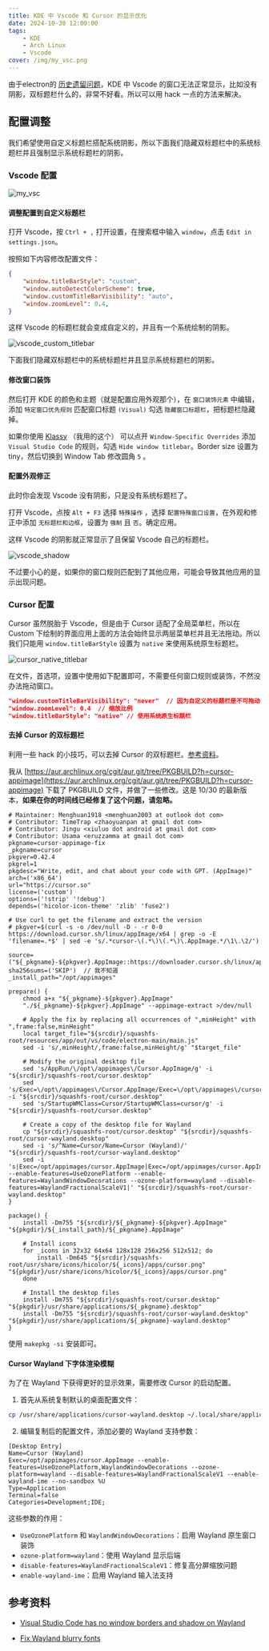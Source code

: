 ```yaml
---
title: KDE 中 Vscode 和 Cursor 的显示优化
date: 2024-10-30 12:00:00
tags:
    - KDE
    - Arch Linux
    - Vscode
cover: /img/my_vsc.png
---
```


由于electron的 [历史遗留问题](https://github.com/electron/electron/issues/43721)，KDE 中 Vscode 的窗口无法正常显示，比如没有阴影，双标题栏什么的，非常不好看。所以可以用 hack 一点的方法来解决。

## 配置调整

我们希望使用自定义标题栏搭配系统阴影，所以下面我们隐藏双标题栏中的系统标题栏并且强制显示系统标题栏的阴影。

### Vscode 配置

![my_vsc](/img/my_vsc.png)

#### 调整配置到自定义标题栏

打开 Vscode，按 `Ctrl + ,` 打开设置，在搜索框中输入 `window`，点击 `Edit in settings.json`。

按照如下内容修改配置文件：

```json
{
    "window.titleBarStyle": "custom",
    "window.autoDetectColorScheme": true,
    "window.customTitleBarVisibility": "auto",
    "window.zoomLevel": 0.4,
}
```

这样 Vscode 的标题栏就会变成自定义的，并且有一个系统绘制的阴影。

![vscode_custom_titlebar](/img/vsc_custom_titlebar.png)

下面我们隐藏双标题栏中的系统标题栏并且显示系统标题栏的阴影。

#### 修改窗口装饰

然后打开 KDE 的颜色和主题（就是配置应用外观那个），在 `窗口装饰元素` 中编辑，添加 `特定窗口优先规则` 匹配窗口标题 `(Visual)` 勾选 `隐藏窗口标题栏`，把标题栏隐藏掉。

如果你使用 [Klassy](https://github.com/paulmcauley/klassy) （我用的这个） 可以点开 `Window-Specific Overrides` 添加 `Visual Studio Code` 的规则，勾选 `Hide window titlebar`。Border size 设置为 tiny，然后切换到 Window Tab 修改圆角 `5` 。

#### 配置外观修正

此时你会发现 Vscode 没有阴影，只是没有系统标题栏了。

打开 Vscode，点按 `Alt + F3` 选择 `特殊操作` ，选择 `配置特殊窗口设置`，在外观和修正中添加 `无标题栏和边框`，设置为 `强制` 且 `否`。确定应用。

这样 Vscode 的阴影就正常显示了且保留 Vscode 自己的标题栏。

![vscode_shadow](/img/vsc_shadow.png)

不过要小心的是，如果你的窗口规则匹配到了其他应用，可能会导致其他应用的显示出现问题。

### Cursor 配置

Cursor 虽然脱胎于 Vscode，但是由于 Cursor 适配了全局菜单栏，所以在 Custom 下绘制的界面应用上面的方法会始终显示两层菜单栏并且无法拖动。所以我们只能用 `window.titleBarStyle` 设置为 `native` 来使用系统原生标题栏。

![cursor_native_titlebar](/img/cursor_native_titlebar.png)

在文件，首选项，设置中使用如下配置即可，不需要任何窗口规则或装饰，不然没办法拖动窗口。

```json
"window.customTitleBarVisibility": "never"  // 因为自定义的标题栏是不可拖动的，所以设置为 never
"window.zoomLevel": 0.4  // 缩放比例
"window.titleBarStyle": "native" // 使用系统原生标题栏
```

#### 去掉 Cursor 的双标题栏

利用一些 hack 的小技巧，可以去掉 Cursor 的双标题栏。[参考资料](https://github.com/getcursor/cursor/issues/837#issuecomment-2326443145)。

我从 [https://aur.archlinux.org/cgit/aur.git/tree/PKGBUILD?h=cursor-appimage](https://aur.archlinux.org/cgit/aur.git/tree/PKGBUILD?h=cursor-appimage) 下载了 PKGBUILD 文件，并做了一些修改。这是 10/30 的最新版本，**如果在你的时间线已经修复了这个问题，请忽略。** 

```shell
# Maintainer: Menghuan1918 <menghuan2003 at outlook dot com>
# Contributor: TimeTrap <zhaoyuanpan at gmail dot com>
# Contributor: Jingu <xiuluo dot android at gmail dot com>
# Contributor: Usama <eruzzamma at gmail dot com>
pkgname=cursor-appimage-fix
_pkgname=cursor
pkgver=0.42.4
pkgrel=1
pkgdesc="Write, edit, and chat about your code with GPT. (AppImage)"
arch=('x86_64')
url="https://cursor.so"
license=('custom')
options=('!strip' '!debug')
depends=('hicolor-icon-theme' 'zlib' 'fuse2')

# Use curl to get the filename and extract the version
# pkgver=$(curl -s -o /dev/null -D - -r 0-0 https://download.cursor.sh/linux/appImage/x64 | grep -o -E 'filename=.*$' | sed -e 's/.*cursor-\(.*\)\(.*\)\.AppImage.*/\1\.\2/')

source=("${_pkgname}-${pkgver}.AppImage::https://downloader.cursor.sh/linux/appImage/x64")
sha256sums=('SKIP')  // 我不知道
_install_path="/opt/appimages"

prepare() {
	chmod a+x "${_pkgname}-${pkgver}.AppImage"
	"./${_pkgname}-${pkgver}.AppImage" --appimage-extract >/dev/null

	# Apply the fix by replacing all occurrences of ",minHeight" with ",frame:false,minHeight"
    local target_file="${srcdir}/squashfs-root/resources/app/out/vs/code/electron-main/main.js"
    sed -i 's/,minHeight/,frame:false,minHeight/g' "$target_file"

	# Modify the original desktop file
	sed 's/AppRun/\/opt\/appimages\/Cursor.AppImage/g' -i "${srcdir}/squashfs-root/cursor.desktop"
	sed 's/Exec=\/opt\/appimages\/Cursor.AppImage/Exec=\/opt\/appimages\/cursor.AppImage/g' -i "${srcdir}/squashfs-root/cursor.desktop"
	sed 's/StartupWMClass=Cursor/StartupWMClass=cursor/g' -i "${srcdir}/squashfs-root/cursor.desktop"

	# Create a copy of the desktop file for Wayland
	cp "${srcdir}/squashfs-root/cursor.desktop" "${srcdir}/squashfs-root/cursor-wayland.desktop"
	sed -i 's/^Name=Cursor/Name=Cursor (Wayland)/' "${srcdir}/squashfs-root/cursor-wayland.desktop"
	sed -i 's|Exec=/opt/appimages/cursor.AppImage|Exec=/opt/appimages/cursor.AppImage --enable-features=UseOzonePlatform --enable-features=WaylandWindowDecorations --ozone-platform=wayland --disable-features=WaylandFractionalScaleV1|' "${srcdir}/squashfs-root/cursor-wayland.desktop"
}

package() {
	install -Dm755 "${srcdir}/${_pkgname}-${pkgver}.AppImage" "${pkgdir}/${_install_path}/${_pkgname}.AppImage"

	# Install icons
	for _icons in 32x32 64x64 128x128 256x256 512x512; do
		install -Dm645 "${srcdir}/squashfs-root/usr/share/icons/hicolor/${_icons}/apps/cursor.png" "${pkgdir}/usr/share/icons/hicolor/${_icons}/apps/cursor.png"
	done

	# Install the desktop files
	install -Dm755 "${srcdir}/squashfs-root/cursor.desktop" "${pkgdir}/usr/share/applications/${_pkgname}.desktop"
	install -Dm755 "${srcdir}/squashfs-root/cursor-wayland.desktop" "${pkgdir}/usr/share/applications/${_pkgname}-wayland.desktop"
}
```

使用 `makepkg -si` 安装即可。


#### Cursor Wayland 下字体渲染模糊

为了在 Wayland 下获得更好的显示效果，需要修改 Cursor 的启动配置。

1. 首先从系统复制默认的桌面配置文件：
```bash
cp /usr/share/applications/cursor-wayland.desktop ~/.local/share/applications/
```

2. 编辑复制后的配置文件，添加必要的 Wayland 支持参数：
```shell
[Desktop Entry]
Name=Cursor (Wayland)
Exec=/opt/appimages/cursor.AppImage --enable-features=UseOzonePlatform,WaylandWindowDecorations --ozone-platform=wayland --disable-features=WaylandFractionalScaleV1 --enable-wayland-ime --no-sandbox %U
Type=Application
Terminal=false
Categories=Development;IDE;
```

这些参数的作用：
- `UseOzonePlatform` 和 `WaylandWindowDecorations`：启用 Wayland 原生窗口装饰
- `ozone-platform=wayland`：使用 Wayland 显示后端
- `disable-features=WaylandFractionalScaleV1`：修复高分屏缩放问题
- `enable-wayland-ime`：启用 Wayland 输入法支持

## 参考资料

- [Visual Studio Code has no window borders and shadow on Wayland](https://www.reddit.com/r/gnome/comments/1fnison/visual_studio_code_has_no_window_borders_and/)

- [Fix Wayland blurry fonts](https://github.com/microsoft/vscode/issues/203303)
